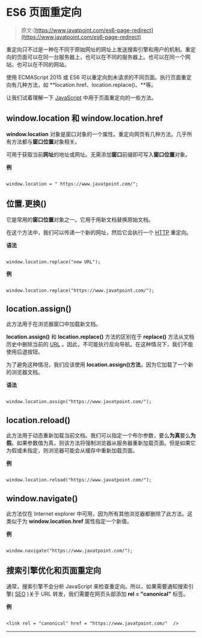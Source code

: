 # ES6 页面重定向

> 原文:[https://www.javatpoint.com/es6-page-redirect](https://www.javatpoint.com/es6-page-redirect)

重定向只不过是一种在不同于原始网址的网址上发送搜索引擎和用户的机制。重定向的页面可以在同一台服务器上，也可以在不同的服务器上。也可以在同一个网站，也可以在不同的网站。

使用 ECMAScript 2015 或 ES6 可以重定向到未请求的不同页面。执行页面重定向有几种方法，如 **location.href、location.replace()、**等。

让我们试着理解一下 [JavaScript](https://www.javatpoint.com/javascript-tutorial) 中用于页面重定向的一些方法。

## window.location 和 window.location.href

**window.location** 对象是窗口对象的一个属性。重定向网页有几种方法。几乎所有方法都与**窗口位置**对象相关。

可用于获取当前**网址**的地址或网址。无需添加**窗口**前缀即可写入**窗口位置**对象。

**例**

```

window.location = " https://www.javatpoint.com/";

```

## 位置.更换()

它是常用的**窗口位置**对象之一。它用于用新文档替换原始文档。

在这个方法中，我们可以传递一个新的网址，然后它会执行一个 [HTTP](https://www.javatpoint.com/http-full-form) 重定向。

**语法**

```

window.location.replace("new URL");

```

**例**

```

window.location.replace("https://www.javatpoint.com/");

```

## location.assign()

此方法用于在浏览器窗口中加载新文档。

**location.assign()** 和 **location.replace()** 方法的区别在于 **replace()** 方法从文档历史中删除当前的 [URL](https://www.javatpoint.com/url-full-form) 。因此，不可能执行反向导航。在这种情况下，我们不能使用后退按钮。

为了避免这种情况，我们应该使用 **location.assign()方法**，因为它加载了一个新的浏览器文档。

**语法**

```

window.location.assign("https://www.javatpoint.com/");

```

## location.reload()

此方法用于动态重新加载当前文档。我们可以指定一个布尔参数，要么**为真**要么**为假**。如果参数值为真，则该方法将强制浏览器从服务器重新加载页面。但是如果它为假或未指定，则浏览器可能会从缓存中重新加载页面。

**例**

```

window.location.reload("https://www.javatpoint.com/");

```

## window.navigate()

此方法仅在 Internet explorer 中可用，因为所有其他浏览器都删除了此方法。这类似于为 **window.location.href** 属性指定一个新值。

**例**

```

window.navigate("https://www.javatpoint.com/");

```

## 搜索引擎优化和页面重定向

通常，搜索引擎不会分析 JavaScript 来检查重定向。所以，如果需要通知搜索引擎( [SEO](https://www.javatpoint.com/seo-tutorial) )关于 URL 转发，我们需要在网页头部添加 **rel = "canonical"** 标签。

**例**

```

<link rel = "canonical" href = "https://www.javatpoint.com/"  />

```

* * *